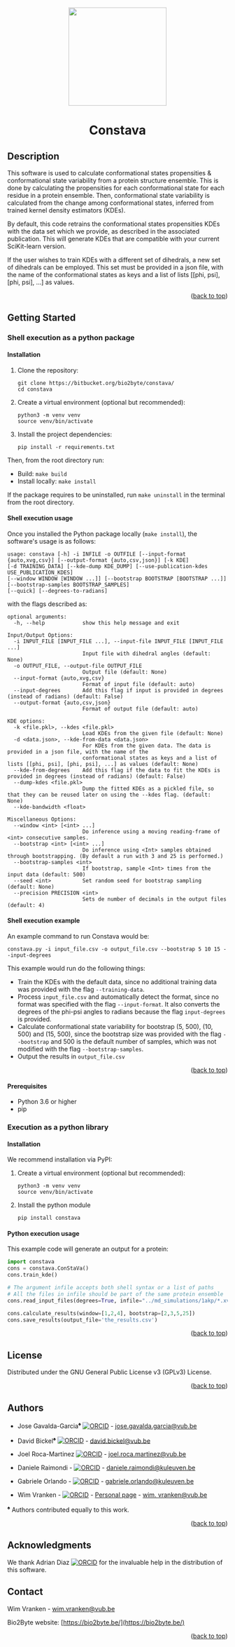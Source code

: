 <a id="readme-top"></a>

<!-- PROJECT LOGO -->
<br /> 
<div align="center">
  <a href="bio2byte.be/b2btools" target="_blank" ref="noreferrer noopener">
  <img src="https://pbs.twimg.com/profile_images/1247824923546079232/B9b_Yg7n_400x400.jpg" width="224px"/>
   </a>


# Constava
</div>

## Description
This software is used to calculate conformational states propensities & conformational state variability from a 
protein structure ensemble.
This is done by calculating the propensities for each conformational state for each residue in a protein ensemble. 
Then, conformational state variability is calculated from the change among conformational states, inferred from trained 
kernel density estimators (KDEs).

By default, this code retrains the conformational states propensities KDEs with the data set which we
provide, as described in the associated publication. This will generate KDEs that are compatible with your current
SciKit-learn version.

If the user wishes to train KDEs with a different set of dihedrals, a new set of dihedrals can be employed.
This set must be provided in a json file, with the name of the conformational states as keys and a list of lists [[phi, psi], [phi, psi], ...] as values.

<p align="right">(<a href="#readme-top">back to top</a>)</p>

## Getting Started

### Shell execution as a python package
#### Installation

1. Clone the repository:
   ```
   git clone https://bitbucket.org/bio2byte/constava/
   cd constava
   ```

2. Create a virtual environment (optional but recommended):
   ```
   python3 -m venv venv
   source venv/bin/activate
   ```

3. Install the project dependencies:
   ```
   pip install -r requirements.txt
   ```

Then, from the root directory run:

- Build: `make build`
- Install locally: `make install`

If the package requires to be uninstalled, run `make uninstall` in the terminal from the root directory. 

#### Shell execution usage

Once you installed the Python package locally (`make install`), the software's usage is as follows:

```
usage: constava [-h] -i INFILE -o OUTFILE [--input-format {auto,xvg,csv}] [--output-format {auto,csv,json}] [-k KDE] 
[-d TRAINING_DATA] [--kde-dump KDE_DUMP] [--use-publication-kdes USE_PUBLICATION_KDES]
[--window WINDOW [WINDOW ...]] [--bootstrap BOOTSTRAP [BOOTSTRAP ...]] [--bootstrap-samples BOOTSTRAP_SAMPLES] 
[--quick] [--degrees-to-radians]
```

with the flags described as: 

```shell
optional arguments:
  -h, --help            show this help message and exit

Input/Output Options:
  -i INPUT_FILE [INPUT_FILE ...], --input-file INPUT_FILE [INPUT_FILE ...]
                        Input file with dihedral angles (default: None)
  -o OUTPUT_FILE, --output-file OUTPUT_FILE
                        Output file (default: None)
  --input-format {auto,xvg,csv}
                        Format of input file (default: auto)
  --input-degrees       Add this flag if input is provided in degrees (instead of radians) (default: False)
  --output-format {auto,csv,json}
                        Format of output file (default: auto)

KDE options:
  -k <file.pkl>, --kdes <file.pkl>
                        Load KDEs from the given file (default: None)
  -d <data.json>, --kde-from-data <data.json>
                        For KDEs from the given data. The data is provided in a json file, with the name of the 
                        conformational states as keys and a list of lists [[phi, psi], [phi, psi], ...] as values (default: None)
  --kde-from-degrees    Add this flag if the data to fit the KDEs is provided in degrees (instead of radians) (default: False)
  --dump-kdes <file.pkl>
                        Dump the fitted KDEs as a pickled file, so that they can be reused later on using the --kdes flag. (default: None)
  --kde-bandwidth <float>

Miscellaneous Options:
  --window <int> [<int> ...]
                        Do inference using a moving reading-frame of <int> consecutive samples.
  --bootstrap <int> [<int> ...]
                        Do inference using <Int> samples obtained through bootstrapping. (By default a run with 3 and 25 is performed.)
  --bootstrap-samples <int>
                        If bootstrap, sample <Int> times from the input data (default: 500)
  --seed <int>          Set random seed for bootstrap sampling (default: None)
  --precision PRECISION <int> 
                        Sets de number of decimals in the output files (default: 4)
```



#### Shell execution example
An example command to run Constava would be: 

```shell
constava.py -i input_file.csv -o output_file.csv --bootstrap 5 10 15 --input-degrees
```

This example would run do the following things:
- Train the KDEs with the default data, since no additional training data was provided with the flag ```--training-data```. 
- Process ```input_file.csv``` and automatically detect the format, since no format was specified with the flag 
  ```--input-format```. It also converts the degrees of the phi-psi angles to radians because the flag 
  ```input-degrees``` is provided.
- Calculate conformational state variability for bootstrap (5, 500), (10, 500) and (15, 500), since the bootstrap size 
  was provided with the 
  flag ```--bootstrap``` and 500 is the default number of samples, which was not modified with the flag 
  ```--bootstrap-samples```.
- Output the results in ```output_file.csv```

<p align="right">(<a href="#readme-top">back to top</a>)</p>

#### Prerequisites
- Python 3.6 or higher
- pip

### Execution as a python library
#### Installation
We recommend installation via PyPI:

1. Create a virtual environment (optional but recommended):
   ```
   python3 -m venv venv
   source venv/bin/activate
   ```

2. Install the python module
    ```
   pip install constava
   ```
   
#### Python execution usage

This example code will generate an output for a protein:

```python
import constava
cons = constava.ConStaVa()
cons.train_kde()

# The argument infile accepts both shell syntax or a list of paths
# All the files in infile should be part of the same protein ensemble
cons.read_input_files(degrees=True, infile="../md_simulations/1akp/*.xvg")

cons.calculate_results(window=[1,2,4], bootstrap=[2,3,5,25])
cons.save_results(output_file='the_results.csv')
```

<p align="right">(<a href="#readme-top">back to top</a>)</p>


<!-- LICENSE -->
## License

Distributed under the GNU General Public License v3 (GPLv3) License.

<p align="right">(<a href="#readme-top">back to top</a>)</p>

<!-- AUTHORS -->
## Authors

- Jose Gavalda-Garcia<sup>&spades;</sup> 
[![ORCID](https://orcid.org/sites/default/files/images/orcid_16x16.png)](https://orcid.org/0000-0001-6431-3442) - 
[jose.gavalda.garcia@vub.be](mailto:jose.gavalda.garcia@vub.be)

- David Bickel<sup>&spades;</sup> 
[![ORCID](https://orcid.org/sites/default/files/images/orcid_16x16.png)](https://orcid.org/0000-0003-0332-8338) - 
[david.bickel@vub.be](mailto:david.bickel@vub.be)

- Joel Roca-Martinez 
[![ORCID](https://orcid.org/sites/default/files/images/orcid_16x16.png)](
https://orcid.org/0000-0002-4313-3845) - 
[joel.roca.martinez@vub.be](mailto:joel.roca.martinez@vub.be)

- Daniele Raimondi -
[![ORCID](https://orcid.org/sites/default/files/images/orcid_16x16.png)](https://orcid.org/0000-0003-1157-1899) - 
[daniele.raimondi@kuleuven.be](mailto:daniele.raimondi@kuleuven.be)

- Gabriele Orlando -
[![ORCID](https://orcid.org/sites/default/files/images/orcid_16x16.png)](https://orcid.org/0000-0002-5935-5258) - 
[gabriele.orlando@kuleuven.be](mailto:gabriele.orlando@kuleuven.be)

- Wim Vranken - 
[![ORCID](https://orcid.org/sites/default/files/images/orcid_16x16.png)](https://orcid.org/0000-0001-7470-4324) - 
[Personal page](https://researchportal.vub.be/en/persons/wim-vranken) - 
[wim.
  vranken@vub.be](mailto:wim.vranken@vub.be)

<sup>&spades;</sup> Authors contributed equally to this work.

<p align="right">(<a href="#readme-top">back to top</a>)</p>


<!-- ACKNOWLEDGMENTS -->
## Acknowledgments

We thank Adrian Diaz [![ORCID](https://orcid.org/sites/default/files/images/orcid_16x16.png)](https://orcid.org/0000-0003-0165-1318) for the invaluable help in the distribution of this software. 

<!-- CONTACT -->
## Contact

Wim Vranken - [wim.vranken@vub.be](mailto:wim.vranken@vub.be)

Bio2Byte website: [https://bio2byte.be/](https://bio2byte.be/)

<p align="right">(<a href="#readme-top">back to top</a>)</p>
